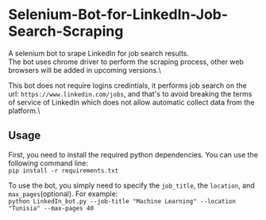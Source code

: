 # Selenium-Bot-for-LinkedIn-Job-Search-Scraping

A selenium bot to srape LinkedIn for job search results.\
The bot uses chrome driver to perform the scraping process, other web browsers will be added in upcoming versions.\

This bot does not require logins credintials, it performs job search on the url: `https://www.linkedin.com/jobs`, and that's to avoid breaking the terms of service of LinkedIn which does not allow automatic collect data from the platform.\

## Usage
First, you need to install the required python dependencies. You can use the following command line:\
`pip install -r requirements.txt`

To use the bot, you simply need to specify the `job_title`, the `location`, and `max_pages`(optional). For example:\
`python LinkedIn_bot.py --job-title "Machine Learning" --location "Tunisia" --max-pages 40`

